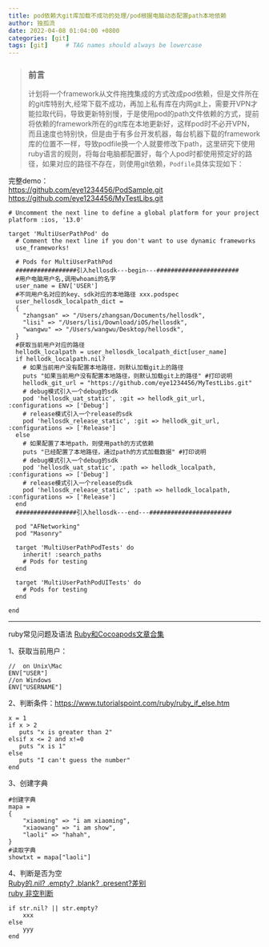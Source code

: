 ```yaml
---
title: pod依赖大git库加载不成功的处理/pod根据电脑动态配置path本地依赖
author: 独孤流
date: 2022-04-08 01:04:00 +0800
categories: [git]
tags: [git]     # TAG names should always be lowercase
---
```


> ### 前言
> 计划将一个framework从文件拖拽集成的方式改成pod依赖，但是文件所在的git库特别大,经常下载不成功，再加上私有库在内网git上，需要开VPN才能拉取代码，导致更新特别慢，于是使用pod的path文件依赖的方式，提前将依赖的framework所在的git库在本地更新好，这样pod时不必开VPN，而且速度也特别快，但是由于有多台开发机器，每台机器下载的framework库的位置不一样，导致podfile换一个人就要修改下path，这里研究下使用ruby语言的规则，将每台电脑都配置好，每个人pod时都使用预定好的路径，如果对应的路径不存在，则使用git依赖，`Podfile`具体实现如下：


完整demo：   
https://github.com/eye1234456/PodSample.git    
https://github.com/eye1234456/MyTestLibs.git    
```
# Uncomment the next line to define a global platform for your project
platform :ios, '13.0'

target 'MultiUserPathPod' do
  # Comment the next line if you don't want to use dynamic frameworks
  use_frameworks!

  # Pods for MultiUserPathPod
  #################引入hellosdk---begin---#######################
  #用户电脑用户名,调用whoami的名字
  user_name = ENV['USER']
  #不同用户名对应的key、sdk对应的本地路径 xxx.podspec
  user_hellosdk_localpath_dict =
  {
    "zhangsan" => "/Users/zhangsan/Documents/hellosdk",
    "lisi" => "/Users/lisi/Download/iOS/hellosdk",
    "wangwu" => "/Users/wangwu/Desktop/hellosdk",
  }
  #获取当前用户对应的路径
  hellodk_localpath = user_hellosdk_localpath_dict[user_name]
  if hellodk_localpath.nil?
    # 如果当前用户没有配置本地路径，则默认加载git上的路径
    puts "如果当前用户没有配置本地路径，则默认加载git上的路径" #打印说明
    hellodk_git_url = "https://github.com/eye1234456/MyTestLibs.git"
    # debug模式引入一个debug的sdk
    pod 'hellosdk_uat_static', :git => hellodk_git_url, :configurations => ['Debug']
    # release模式引入一个release的sdk
    pod 'hellosdk_release_static', :git => hellodk_git_url, :configurations => ['Release']
  else
    # 如果配置了本地path，则使用path的方式依赖
    puts "已经配置了本地路径，通过path的方式加载数据" #打印说明
    # debug模式引入一个debug的sdk
    pod 'hellosdk_uat_static', :path => hellodk_localpath, :configurations => ['Debug']
    # release模式引入一个release的sdk
    pod 'hellosdk_release_static', :path => hellodk_localpath, :configurations => ['Release']
  end
  #################引入hellosdk---end---#######################
  
  pod "AFNetworking"
  pod "Masonry"

  target 'MultiUserPathPodTests' do
    inherit! :search_paths
    # Pods for testing
  end

  target 'MultiUserPathPodUITests' do
    # Pods for testing
  end

end

```
----

ruby常见问题及语法
[Ruby和Cocoapods文章合集](https://juejin.cn/post/7001850561364508702)

1、获取当前用户：
```
//  on Unix\Mac
ENV["USER"]
//on Windows
ENV["USERNAME"] 
```

2、判断条件：https://www.tutorialspoint.com/ruby/ruby_if_else.htm
```
x = 1
if x > 2
   puts "x is greater than 2"
elsif x <= 2 and x!=0
   puts "x is 1"
else
   puts "I can't guess the number"
end
```

3、创建字典
```
#创建字典
mapa = 
{
    "xiaoming" => "i am xiaoming",
    "xiaowang" => "i am show",
    "laoli" => "hahah",
}
#读取字典
showtxt = mapa["laoli"]
```

4、判断是否为空    
[Ruby的.nil? .empty? .blank? .present?差别](https://blog.csdn.net/u013435984/article/details/53608920)    
[ruby 非空判断](https://blog.csdn.net/leinminna/article/details/110422744)
```
if str.nil? || str.empty?
    xxx
else
    yyy
end
```